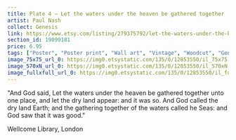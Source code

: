```yaml
---
title: Plate 4 – Let the waters under the heaven be gathered together 
artist: Paul Nash
collect: Genesis
link: https://www.etsy.com/listing/279375792/let-the-waters-under-the-heaven-genesis?utm_source=thedoveandtheseagull&utm_medium=api&utm_campaign=api
section_id: 19099181
price: 6.95
tags: ["Poster", "Poster print", "Wall art", "Vintage", "Woodcut", "Genesis", "Black and white", "Bible", "Paul Nash", "Engraving", "Creation", "Modern art", "High quality print"]
image_75x75_url_0: https://img0.etsystatic.com/135/0/12853550/il_75x75.971237028_isfl.jpg
image_570xN_url_0: https://img0.etsystatic.com/135/0/12853550/il_570xN.971237028_isfl.jpg
image_fullxfull_url_0: https://img0.etsystatic.com/135/0/12853550/il_fullxfull.971237028_isfl.jpg
---
```

&quot;And God said, Let the waters under the heaven be gathered together unto one place, and let the dry land appear: and it was so. And God called the dry land Earth; and the gathering together of the waters called he Seas: and God saw that it was good.&quot;

Wellcome Library, London
